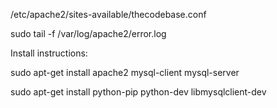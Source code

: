 /etc/apache2/sites-available/thecodebase.conf

sudo tail -f /var/log/apache2/error.log

Install instructions:

sudo apt-get install apache2 mysql-client mysql-server

sudo apt-get install python-pip python-dev libmysqlclient-dev